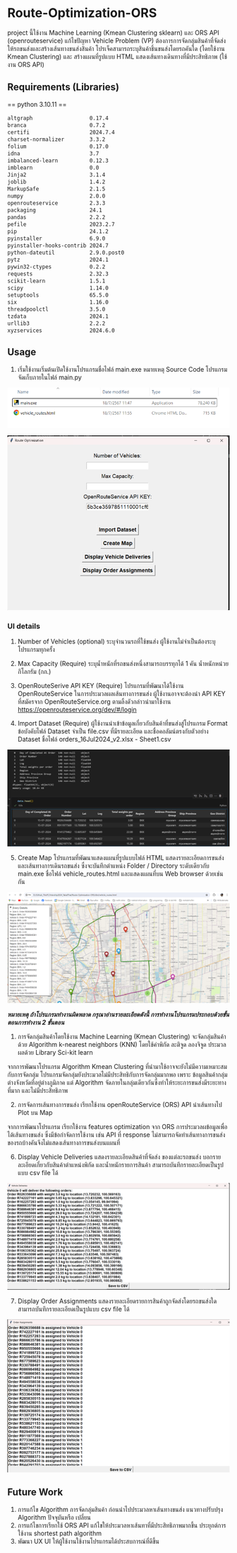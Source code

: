 # Route-Optimization-ORS

project นี้ใช้งาน Machine Learning (Kmean Clustering sklearn) และ ORS API (openrouteservice) แก้ไขปัญหา Vehicle Problem (VP) 
ต้องการการจัดกลุ่มสินค้าที่จัดส่งให้รถขนส่งและสร้างเส้นทางขนส่งสินค้า โปรเจ็คสามารถระบุสินค้าชิ้นขนส่งโดยรถคันใด (โดยใช้งาน Kmean Clustering) และ สร้างแผนที่รูปแบบ HTML แสดงเส้นทางเดินทางที่มีประสิทธิภาพ (ใช้งาน ORS API)

## Requirements (Libraries)
== python 3.10.11 == 
```
altgraph                  0.17.4
branca                    0.7.2
certifi                   2024.7.4
charset-normalizer        3.3.2
folium                    0.17.0
idna                      3.7
imbalanced-learn          0.12.3
imblearn                  0.0
Jinja2                    3.1.4
joblib                    1.4.2
MarkupSafe                2.1.5
numpy                     2.0.0
openrouteservice          2.3.3
packaging                 24.1
pandas                    2.2.2
pefile                    2023.2.7
pip                       24.1.2
pyinstaller               6.9.0
pyinstaller-hooks-contrib 2024.7
python-dateutil           2.9.0.post0
pytz                      2024.1
pywin32-ctypes            0.2.2
requests                  2.32.3
scikit-learn              1.5.1
scipy                     1.14.0
setuptools                65.5.0
six                       1.16.0
threadpoolctl             3.5.0
tzdata                    2024.1
urllib3                   2.2.2
xyzservices               2024.6.0
```
## Usage
1. เริ่มใช้งานเริ่มต้นเปิดใช้งานโปรแกรมชื่อไฟล์ main.exe
หมายเหตุ Source Code โปรแกรมจัดเก็บภายในไฟล์ main.py 

![start_file](picture/start_file.png)

![ui_program](picture/ui_prorgram.png)


### UI details

1. Number of Vehicles (optional) ระบุจำนวนรถที่ใช้ขนส่ง ผู้ใช้งานไม่จำเป็นต้องระบุโปรแกรมทุกครั้ง

2.  Max Capacity (Require) ระบุน้ำหนักที่รถขนส่งหนึ่งสามารถบรรทุกได้ 1 คัน น้ำหนักหน่วยกิโลกรัม (กก.) 

3. OpenRouteSerive API KEY (Require) โปรแกรมที่พัฒนาได้ใช้งาน OpenRouteService ในการประมวลผลเส้นทางการขนส่ง ผู้ใช้งานอาจจะต้องนำ API KEY ที่สมัครจาก OpenRouteService.org ตามลิ้งดัวกล่าวนำมาใช้งาน https://openrouteservice.org/dev/#/login

4. Import Dataset (Require) ผู้ใช้งานนำเข้าข้อมูลเกี่ยวกับสินค้าที่ขนส่งสู่โปรแกรม Format ข้อบังคับไฟล์ Dataset จำเป็น file.csv ที่มีรายละเอียด และชื่อคอลัมน์ตรงกับตัวอย่าง Dataset ชื่อไฟล์ orders_16Jul2024_v2.xlsx - Sheet1.csv 

![Dataset](picture/dataset.png)

5. Create Map โปรแกรมที่พัฒนาแสดงแผนที่รูปแบบไฟล์ HTML แสดงรายละเอียดการขนส่งและเส้นทางการเดินรถขนส่ง ซึ่งจะบันทึกตำแหน่ง Folder / Directory ระดับเดียวกับ main.exe ชื่อไฟล์ vehicle_routes.html และแสดงแผนที่บน Web browser ด้วยเช่นกัน

![Create_Map](picture/create_map.png)

***หมายเหตุ ถ้าโปรแกรมทำงานผิดพลาด กรุณาอ่านรายละเอียดดังนี้ การทำงานโปรแกรมประกอบด้วยขั้นตอนการทำงาน 2 ขั้นตอน***

1. การจัดกลุ่มสินค้าโดยใช้งาน Machine Learning (Kmean Clustering) จะจัดกลุ่มสินค้าด้วย Algorithm k-nearest neighbors (KNN) โดยใช้ค่าพิกัด ละติจูด ลองจิจูด ประมวลผลด้วย Library Sci-kit learn

จากการพัฒนาโปรแกรม Algorithm Kmean Clustering ที่นำมาใช้อาจจะยังไม่มีความเหมาะสมกับการจัดกลุ่ม โปรแกรมจัดกลุ่มยังประมวลไม่มีประสิทธิกับการจัดกลุ่มมากพอ เพราะ ข้อมูลสินค้ากลุ่มต่างจังหวัดที่อยู่ต่างภูมิภาค แต่ Algorithm จัดภายในกลุ่มเดียวกันซึ่งทำให้ระยะการขนส่งมีระยะทางที่มาก และไม่มีประสิทธิภาพ

2. การจัดการเส้นทางการขนส่ง เรียกใช้งาน openRouteService (ORS) API นำเส้นทางไป Plot บน Map  

จากการพัฒนาโปรแกรม เรียกใช้งาน features optimization จาก ORS การประมวลผข้อมูลเพื่อได้เส้นทางขนส่ง ซึ่งมีข้อกำจัดการใช้งาน เช่น API ที่ response ไม่สามารถจัดทำเส้นทางการขนส่งของรถบ้างคันจึงไม่แสดงเส้นทางการขนส่งบนแผนที่

6. Display Vehicle Deliveries แสดงรายละเอียดสินค้าที่จัดส่ง ของแต่ละรถขนส่ง บอกรายละเอียดเกี่ยวกับสินค้าตำแหน่งพิกัด และน้ำหนักรายการสินค้า สามารถบันทึกรายละเอียดเป็นรูปแบบ csv file ได้

![Display_VD](picture/display_vd.png)

7. Display Order Assignments แสดงรายละเอียดรายการสินค้าถูกจัดส่งโดยรถขนส่งใด  สามารถบันทึกรายละเอียดเป็นรูปแบบ csv file ได้

![Display_OA](picture/display_oa.png)

## Future Work
1. การแก้ไข Algorithm การจัดกลุ่มสินค้า ก่อนนำไปประมวลหาเส้นทางขนส่ง แนวทางปรับปรุง Algorithm ปัจจุบันหรือ เปลี่ยน
2. การแก้ไขการเรียกใช้ ORS API แก้ไขให้ประมวลหาเส้นทาที่มีประสิทธิภาพมากขึ้น ประยุกต์การใช้งาน shortest path algorithm
3. พัฒนา UX UI ให้ผู้ใช้งานใช้งานโปรแกรมได้ประสบการณ์ที่ดีขึ้น